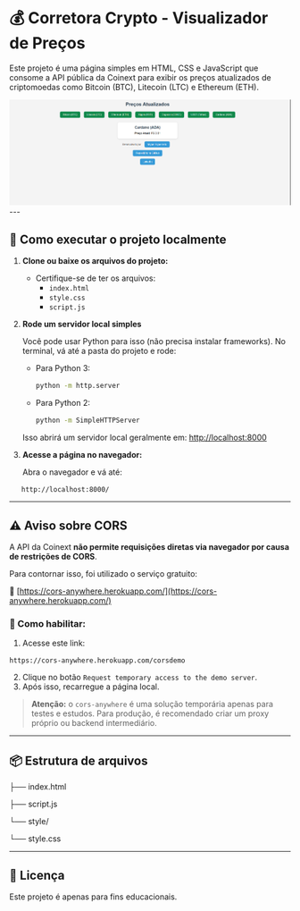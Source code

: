 # 💰 Corretora Crypto - Visualizador de Preços

Este projeto é uma página simples em HTML, CSS e JavaScript que consome a API pública da Coinext para exibir os preços atualizados de criptomoedas como Bitcoin (BTC), Litecoin (LTC) e Ethereum (ETH).

<img src="/img/image.png" alt="Exemplo imagem">
---

## 🚀 Como executar o projeto localmente

1. **Clone ou baixe os arquivos do projeto:**
   - Certifique-se de ter os arquivos:
     - `index.html`
     - `style.css`
     - `script.js`

2. **Rode um servidor local simples**

   Você pode usar Python para isso (não precisa instalar frameworks). No terminal, vá até a pasta do projeto e rode:

   - Para Python 3:
     ```bash
     python -m http.server
     ```

   - Para Python 2:
     ```bash
     python -m SimpleHTTPServer
     ```

   Isso abrirá um servidor local geralmente em: [http://localhost:8000](http://localhost:8000)

3. **Acesse a página no navegador:**

   Abra o navegador e vá até:
```
   http://localhost:8000/
```

---

## ⚠️ Aviso sobre CORS

A API da Coinext **não permite requisições diretas via navegador por causa de restrições de CORS**.

Para contornar isso, foi utilizado o serviço gratuito:

🔗 [https://cors-anywhere.herokuapp.com/](https://cors-anywhere.herokuapp.com/)

### 🔧 Como habilitar:
1. Acesse este link:

```
https://cors-anywhere.herokuapp.com/corsdemo
```

2. Clique no botão `Request temporary access to the demo server`.
3. Após isso, recarregue a página local.

> **Atenção:** o `cors-anywhere` é uma solução temporária apenas para testes e estudos. Para produção, é recomendado criar um proxy próprio ou backend intermediário.

---

## 📦 Estrutura de arquivos

├── index.html 

├── script.js 

└── style/ 
 
└── style.css 


---

## 📜 Licença

Este projeto é apenas para fins educacionais.
